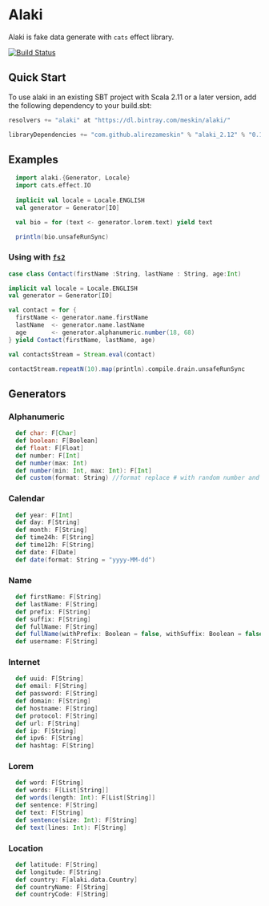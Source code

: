 Alaki
==========

Alaki is fake data generate with `cats` effect library.

[![Build Status](https://travis-ci.com/alirezameskin/alaki.svg?token=37jaimBVvHpuikyqcM5g&branch=master)](https://travis-ci.com/alirezameskin/alaki)


## Quick Start

To use alaki in an existing SBT project with Scala 2.11 or a later version, add the following dependency to your build.sbt:

```scala
resolvers += "alaki" at "https://dl.bintray.com/meskin/alaki/"

libraryDependencies += "com.github.alirezameskin" % "alaki_2.12" % "0.1-snapshot"
```

## Examples

```scala
  import alaki.{Generator, Locale}
  import cats.effect.IO
  
  implicit val locale = Locale.ENGLISH
  val generator = Generator[IO]

  val bio = for (text <- generator.lorem.text) yield text

  println(bio.unsafeRunSync)
```

### Using with [`fs2`](https://fs2.io/)

```scala
case class Contact(firstName :String, lastName : String, age:Int)

implicit val locale = Locale.ENGLISH
val generator = Generator[IO]

val contact = for {
  firstName <- generator.name.firstName
  lastName  <- generator.name.lastName
  age       <- generator.alphanumeric.number(18, 68)
} yield Contact(firstName, lastName, age)

val contactsStream = Stream.eval(contact)

contactStream.repeatN(10).map(println).compile.drain.unsafeRunSync

```

## Generators

### Alphanumeric

```scala
  def char: F[Char]
  def boolean: F[Boolean]
  def float: F[Float]
  def number: F[Int]
  def number(max: Int)
  def number(min: Int, max: Int): F[Int]
  def custom(format: String) //format replace # with random number and replace ? with random character
```

### Calendar 

```scala
  def year: F[Int]
  def day: F[String]
  def month: F[String]
  def time24h: F[String]
  def time12h: F[String]
  def date: F[Date]
  def date(format: String = "yyyy-MM-dd")
```  

### Name

```scala
  def firstName: F[String]
  def lastName: F[String]
  def prefix: F[String]
  def suffix: F[String]
  def fullName: F[String]
  def fullName(withPrefix: Boolean = false, withSuffix: Boolean = false): F[String]
  def username: F[String]
```

### Internet

```scala
  def uuid: F[String]
  def email: F[String]
  def password: F[String]
  def domain: F[String]
  def hostname: F[String]
  def protocol: F[String]
  def url: F[String]
  def ip: F[String]
  def ipv6: F[String]
  def hashtag: F[String]
```

### Lorem

```scala
  def word: F[String]
  def words: F[List[String]]
  def words(length: Int): F[List[String]]
  def sentence: F[String]
  def text: F[String]
  def sentence(size: Int): F[String]
  def text(lines: Int): F[String]
```


### Location

```scala
  def latitude: F[String]
  def longitude: F[String]
  def country: F[alaki.data.Country]
  def countryName: F[String]
  def countryCode: F[String]
```

